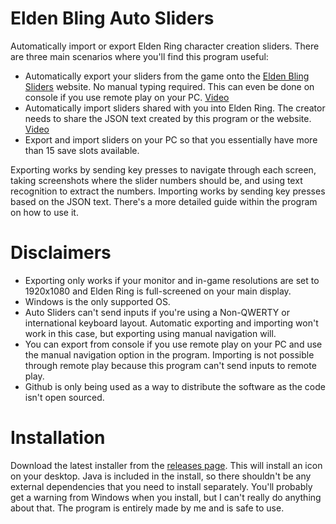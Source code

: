 # Elden Bling Auto Sliders
Automatically import or export Elden Ring character creation sliders. There are three main scenarios where you'll find this program useful:
- Automatically export your sliders from the game onto the [Elden Bling Sliders](https://eldenblingsliders.com/) website. No manual typing required. This can even be done on console if you use remote play on your PC. [Video](https://youtu.be/7AuwbdmkPG4)
- Automatically import sliders shared with you into Elden Ring. The creator needs to share the JSON text created by this program or the website. [Video](https://youtu.be/eGzAVpAZXio)
- Export and import sliders on your PC so that you essentially have more than 15 save slots available.

Exporting works by sending key presses to navigate through each screen, taking screenshots where the slider numbers should be, and using text recognition to extract the numbers. Importing works by sending key presses based on the JSON text. There's a more detailed guide within the program on how to use it.

# Disclaimers
- Exporting only works if your monitor and in-game resolutions are set to 1920x1080 and Elden Ring is full-screened on your main display.
- Windows is the only supported OS.
- Auto Sliders can't send inputs if you're using a Non-QWERTY or international keyboard layout. Automatic exporting and importing won't work in this case, but exporting using manual navigation will.
- You can export from console if you use remote play on your PC and use the manual navigation option in the program. Importing is not possible through remote play because this program can't send inputs to remote play.
- Github is only being used as a way to distribute the software as the code isn't open sourced. 

# Installation
Download the latest installer from the [releases page](https://github.com/fazedankinbank/EldenBlingAutoSliders/releases). This will install an icon on your desktop. Java is included in the install, so there shouldn't be any external dependencies that you need to install separately. You'll probably get a warning from Windows when you install, but I can't really do anything about that. The program is entirely made by me and is safe to use.
